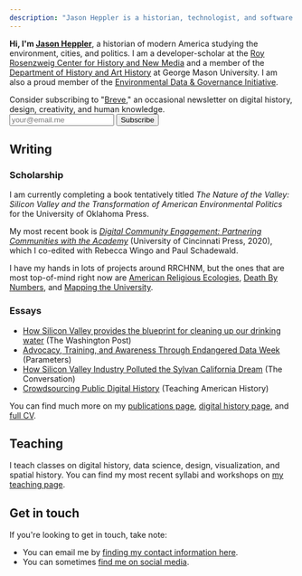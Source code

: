 ```yaml
---
description: "Jason Heppler is a historian, technologist, and software developer at the Roy Rosenzweig Center for History and New Media."
---
```


**Hi, I'm [Jason Heppler](/about/)**, a historian of modern America studying the environment, cities, and politics. I am a developer-scholar at the [Roy Rosenzweig Center for History and New Media](https://rrchnm.org/) and a member of the [Department of History and Art History](https://historyarthistory.gmu.edu) at George Mason University. I am also a proud member of the [Environmental Data & Governance Initiative](https://envirodatagov.org).

<aside class="newsletter">
  Consider subscribing to "<a href="https://buttondown.email/jheppler">Breve</a>," an occasional newsletter on digital history, design, creativity, and human knowledge.
  <form
    action="https://buttondown.email/api/emails/embed-subscribe/jheppler"
    method="post"
    target="popupwindow"
    onsubmit="window.open('https://buttondown.email/jheppler', 'popupwindow')"
    class="subscription-input"
  >
    <input name="email" type="email" placeholder="your@email.me" aria-label="Email address input" />
    <input type="submit" value="Subscribe" />
  </form>
</aside>

## Writing

### Scholarship

I am currently completing a book tentatively titled *The Nature of the Valley: Silicon Valley and the Transformation of American Environmental Politics* for the University of Oklahoma Press.

My most recent book is *[Digital Community Engagement: Partnering Communities with the Academy](https://ucincinnatipress.manifoldapp.org/projects/digital-community-engagement)* (University of Cincinnati Press, 2020), which I co-edited with Rebecca Wingo and Paul Schadewald.

I have my hands in lots of projects around RRCHNM, but the ones that are most top-of-mind right now are [American Religious Ecologies](https://religiousecologies.org), [Death By Numbers](https://deathbynumbers.org), and [Mapping the University](https://rrchnm.org/mapping-the-university/).

### Essays

- [How Silicon Valley provides the blueprint for cleaning up our drinking water](https://www.washingtonpost.com/outlook/2019/04/26/how-silicon-valley-provides-blueprint-cleaning-up-our-drinking-water/) (The Washington Post)
- [Advocacy, Training, and Awareness Through Endangered Data Week](http://parameters.ssrc.org/2018/03/advocacy-training-and-awareness-through-endangered-data-week/) (Parameters)
- [How Silicon Valley Industry Polluted the Sylvan California Dream](https://theconversation.com/how-silicon-valley-industry-polluted-the-sylvan-california-dream-85810) (The Conversation)
- [Crowdsourcing Public Digital History](http://tah.oah.org/content/crowdsourcing-digital-public-history/) (Teaching American History)

You can find much more on my [publications page](/publications/), [digital history page](/research/), and [full CV](https://jasonheppler.org/files/jah-cv.pdf).

## Teaching
    
I teach classes on digital history, data science, design, visualization, and spatial history. You can find my most recent syllabi and workshops on [my teaching page](/courses/).

## Get in touch

If you're looking to get in touch, take note:

- You can email me by [finding my contact information here](/about/).
- You can sometimes [find me on social media](/social-media/).
